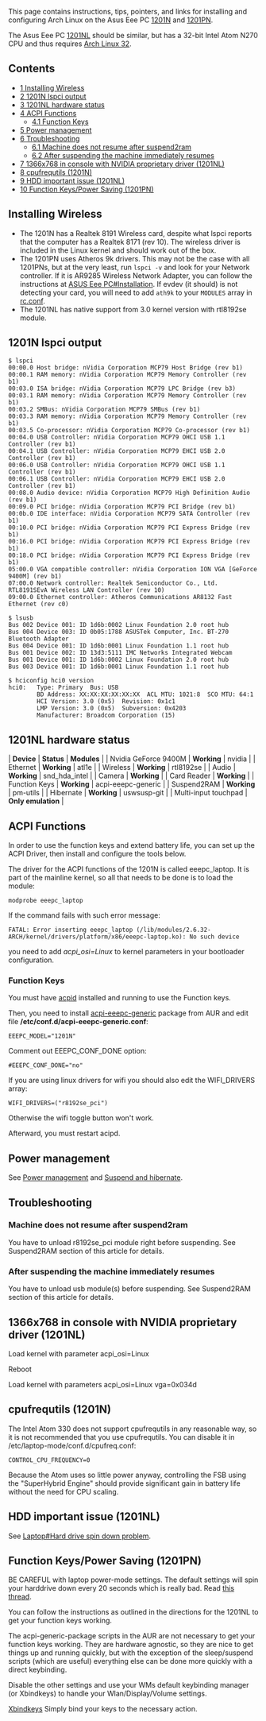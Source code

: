 This page contains instructions, tips, pointers, and links for installing and configuring Arch Linux on the Asus Eee PC [1201N](https://www.asus.com/Laptops/Eee_PC_1201N_Seashell/) and [1201PN](https://www.asus.com/Laptops/Eee_PC_1201PN_Seashell/).

The Asus Eee PC [1201NL](https://www.asus.com/Laptops/Eee_PC_1201NL_Seashell/) should be similar, but has a 32-bit Intel Atom N270 CPU and thus requires [Arch Linux 32](https://archlinux32.org/).

## Contents

*   [1 Installing Wireless](#Installing_Wireless)
*   [2 1201N lspci output](#1201N_lspci_output)
*   [3 1201NL hardware status](#1201NL_hardware_status)
*   [4 ACPI Functions](#ACPI_Functions)
    *   [4.1 Function Keys](#Function_Keys)
*   [5 Power management](#Power_management)
*   [6 Troubleshooting](#Troubleshooting)
    *   [6.1 Machine does not resume after suspend2ram](#Machine_does_not_resume_after_suspend2ram)
    *   [6.2 After suspending the machine immediately resumes](#After_suspending_the_machine_immediately_resumes)
*   [7 1366x768 in console with NVIDIA proprietary driver (1201NL)](#1366x768_in_console_with_NVIDIA_proprietary_driver_.281201NL.29)
*   [8 cpufrequtils (1201N)](#cpufrequtils_.281201N.29)
*   [9 HDD important issue (1201NL)](#HDD_important_issue_.281201NL.29)
*   [10 Function Keys/Power Saving (1201PN)](#Function_Keys.2FPower_Saving_.281201PN.29)

## Installing Wireless

*   The 1201N has a Realtek 8191 Wireless card, despite what lspci reports that the computer has a Realtek 8171 (rev 10). The wireless driver is included in the Linux kernel and should work out of the box.
*   The 1201PN uses Atheros 9k drivers. This may not be the case with all 1201PNs, but at the very least, run `lspci -v` and look for your Network controller. If it is AR9285 Wireless Network Adapter, you can follow the instructions at [ASUS Eee PC#Installation](/index.php/ASUS_Eee_PC#Installation "ASUS Eee PC"). If evdev (it should) is not detecting your card, you will need to add `ath9k` to your `MODULES` array in [rc.conf](/index.php/Rc.conf "Rc.conf").
*   The 1201NL has native support from 3.0 kernel version with rtl8192se module.

## 1201N lspci output

```
$ lspci
00:00.0 Host bridge: nVidia Corporation MCP79 Host Bridge (rev b1)
00:00.1 RAM memory: nVidia Corporation MCP79 Memory Controller (rev b1)
00:03.0 ISA bridge: nVidia Corporation MCP79 LPC Bridge (rev b3)
00:03.1 RAM memory: nVidia Corporation MCP79 Memory Controller (rev b1)
00:03.2 SMBus: nVidia Corporation MCP79 SMBus (rev b1)
00:03.3 RAM memory: nVidia Corporation MCP79 Memory Controller (rev b1)
00:03.5 Co-processor: nVidia Corporation MCP79 Co-processor (rev b1)
00:04.0 USB Controller: nVidia Corporation MCP79 OHCI USB 1.1 Controller (rev b1)
00:04.1 USB Controller: nVidia Corporation MCP79 EHCI USB 2.0 Controller (rev b1)
00:06.0 USB Controller: nVidia Corporation MCP79 OHCI USB 1.1 Controller (rev b1)
00:06.1 USB Controller: nVidia Corporation MCP79 EHCI USB 2.0 Controller (rev b1)
00:08.0 Audio device: nVidia Corporation MCP79 High Definition Audio (rev b1)
00:09.0 PCI bridge: nVidia Corporation MCP79 PCI Bridge (rev b1)
00:0b.0 IDE interface: nVidia Corporation MCP79 SATA Controller (rev b1)
00:10.0 PCI bridge: nVidia Corporation MCP79 PCI Express Bridge (rev b1)
00:16.0 PCI bridge: nVidia Corporation MCP79 PCI Express Bridge (rev b1)
00:18.0 PCI bridge: nVidia Corporation MCP79 PCI Express Bridge (rev b1)
05:00.0 VGA compatible controller: nVidia Corporation ION VGA [GeForce 9400M] (rev b1)
07:00.0 Network controller: Realtek Semiconductor Co., Ltd. RTL8191SEvA Wireless LAN Controller (rev 10)
09:00.0 Ethernet controller: Atheros Communications AR8132 Fast Ethernet (rev c0)

```

```
$ lsusb
Bus 002 Device 001: ID 1d6b:0002 Linux Foundation 2.0 root hub
Bus 004 Device 003: ID 0b05:1788 ASUSTek Computer, Inc. BT-270 Bluetooth Adapter
Bus 004 Device 001: ID 1d6b:0001 Linux Foundation 1.1 root hub
Bus 001 Device 002: ID 13d3:5111 IMC Networks Integrated Webcam
Bus 001 Device 001: ID 1d6b:0002 Linux Foundation 2.0 root hub
Bus 003 Device 001: ID 1d6b:0001 Linux Foundation 1.1 root hub

```

```
$ hciconfig hci0 version
hci0:   Type: Primary  Bus: USB
        BD Address: XX:XX:XX:XX:XX:XX  ACL MTU: 1021:8  SCO MTU: 64:1
        HCI Version: 3.0 (0x5)  Revision: 0x1c1
        LMP Version: 3.0 (0x5)  Subversion: 0x4203
        Manufacturer: Broadcom Corporation (15)

```

## 1201NL hardware status

| **Device** | **Status** | **Modules** |
| Nvidia GeForce 9400M | **Working** | nvidia |
| Ethernet | **Working** | atl1e |
| Wireless | **Working** | rtl8192se |
| Audio | **Working** | snd_hda_intel |
| Camera | **Working** |
| Card Reader | **Working** |
| Function Keys | **Working** | acpi-eeepc-generic |
| Suspend2RAM | **Working** | pm-utils |
| Hibernate | **Working** | uswsusp-git |
| Multi-input touchpad | **Only emulation** |

## ACPI Functions

In order to use the function keys and extend battery life, you can set up the ACPI Driver, then install and configure the tools below.

The driver for the ACPI functions of the 1201N is called eeepc_laptop. It is part of the mainline kernel, so all that needs to be done is to load the module:

```
modprobe eeepc_laptop

```

If the command fails with such error message:

```
FATAL: Error inserting eeepc_laptop (/lib/modules/2.6.32-ARCH/kernel/drivers/platform/x86/eeepc-laptop.ko): No such device

```

you need to add *acpi_osi=Linux* to kernel parameters in your bootloader configuration.

### Function Keys

You must have [acpid](/index.php/Acpid "Acpid") installed and running to use the Function keys.

Then, you need to install [acpi-eeepc-generic](https://aur.archlinux.org/packages/acpi-eeepc-generic/) package from AUR and edit file **/etc/conf.d/acpi-eeepc-generic.conf**:

```
EEEPC_MODEL="1201N"

```

Comment out EEEPC_CONF_DONE option:

```
#EEEPC_CONF_DONE="no"

```

If you are using linux drivers for wifi you should also edit the WIFI_DRIVERS array:

```
WIFI_DRIVERS=("r8192se_pci")

```

Otherwise the wifi toggle button won't work.

Afterward, you must restart acipd.

## Power management

See [Power management](/index.php/Power_management "Power management") and [Suspend and hibernate](/index.php/Suspend_and_hibernate "Suspend and hibernate").

## Troubleshooting

### Machine does not resume after suspend2ram

You have to unload r8192se_pci module right before suspending. See Suspend2RAM section of this article for details.

### After suspending the machine immediately resumes

You have to unload usb module(s) before suspending. See Suspend2RAM section of this article for details.

## 1366x768 in console with NVIDIA proprietary driver (1201NL)

Load kernel with parameter acpi_osi=Linux

Reboot

Load kernel with parameters acpi_osi=Linux vga=0x034d

## cpufrequtils (1201N)

The Intel Atom 330 does not support cpufrequtils in any reasonable way, so it is not recommended that you use cpufrequtils. You can disable it in /etc/laptop-mode/conf.d/cpufreq.conf:

```
CONTROL_CPU_FREQUENCY=0

```

Because the Atom uses so little power anyway, controlling the FSB using the "SuperHybrid Engine" should provide significant gain in battery life without the need for CPU scaling.

## HDD important issue (1201NL)

See [Laptop#Hard drive spin down problem](/index.php/Laptop#Hard_drive_spin_down_problem "Laptop").

## Function Keys/Power Saving (1201PN)

BE CAREFUL with laptop power-mode settings. The default settings will spin your harddrive down every 20 seconds which is really bad. Read [this thread](https://bbs.archlinux.org/viewtopic.php?id=39258).

You can follow the instructions as outlined in the directions for the 1201NL to get your function keys working.

The acpi-generic-package scripts in the AUR are not necessary to get your function keys working. They are hardware agnostic, so they are nice to get things up and running quickly, but with the exception of the sleep/suspend scripts (which are useful) everything else can be done more quickly with a direct keybinding.

Disable the other settings and use your WMs default keybinding manager (or Xbindkeys) to handle your Wlan/Display/Volume settings.

[Xbindkeys](/index.php/Xbindkeys "Xbindkeys") Simply bind your keys to the necessary action.